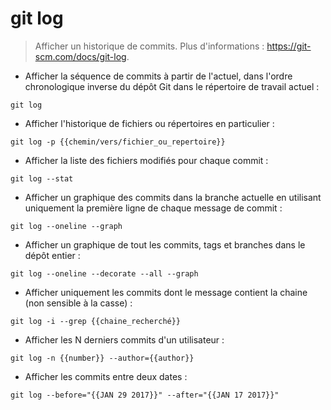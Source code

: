 # git log

> Afficher un historique de commits.
> Plus d'informations : <https://git-scm.com/docs/git-log>.

- Afficher la séquence de commits à partir de l'actuel, dans l'ordre chronologique inverse du dépôt Git dans le répertoire de travail actuel :

`git log`

- Afficher l'historique de fichiers ou répertoires en particulier :

`git log -p {{chemin/vers/fichier_ou_repertoire}}`

- Afficher la liste des fichiers modifiés pour chaque commit :

`git log --stat`

- Afficher un graphique des commits dans la branche actuelle en utilisant uniquement la première ligne de chaque message de commit :

`git log --oneline --graph`

- Afficher un graphique de tout les commits, tags et branches dans le dépôt entier :

`git log --oneline --decorate --all --graph`

- Afficher uniquement les commits dont le message contient la chaine (non sensible à la casse) :

`git log -i --grep {{chaine_recherché}}`

- Afficher les N derniers commits d'un utilisateur :

`git log -n {{number}} --author={{author}}`

- Afficher les commits entre deux dates :

`git log --before="{{JAN 29 2017}}" --after="{{JAN 17 2017}}"`

